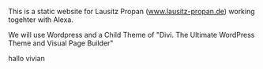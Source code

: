 This is a static website for Lausitz Propan (www.lausitz-propan.de) working togehter with Alexa.

We will use Wordpress and a Child Theme of "Divi. The Ultimate WordPress Theme and Visual Page Builder"

hallo vivian